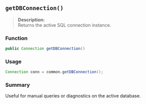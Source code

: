 ## `getDBConnection()`

> **Description:**  
Returns the active SQL connection instance.

### Function
```java
public Connection getDBConnection()
```

### Usage
```java
Connection conn = common.getDBConnection();
```

### Summary
Useful for manual queries or diagnostics on the active database.
